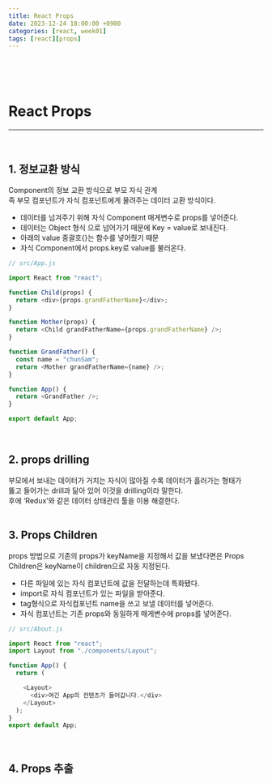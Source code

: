 ```yaml
---
title: React Props
date: 2023-12-24 18:00:00 +0900
categories: [react, week01]
tags: [react][props]
---
```

<br>
<br>
<br>

# React Props
---
<br>

## 1. 정보교환 방식
Component의 정보 교환 방식으로 부모 자식 관계  
즉 부모 컴포넌트가 자식 컴포넌트에게 물려주는 데이터 교환 방식이다.

- 데이터를 넘겨주기 위해 자식 Component 매게변수로 props를 넣어준다.
- 데이터는 Object 형식 으로 넘어가기 때문에 Key = value로 보내진다.
- 아래의 value 중괄호{}는 함수를 넣어줬기 때문
- 자식 Component에서 props.key로 value를 불러온다.

```javascript
// src/App.js

import React from "react";

function Child(props) {
  return <div>{props.grandFatherName}</div>;
}

function Mother(props) {
  return <Child grandFatherName={props.grandFatherName} />;
}

function GrandFather() {
  const name = "chunSam";
  return <Mother grandFatherName={name} />;
}

function App() {
  return <GrandFather />;
}

export default App;
```
<br>

## 2. props drilling
부모에서 보내는 데이터가 거치는 자식이 많아질 수록 데이터가 흘러가는 형태가  
뚫고 들어가는 drill과 닮아 있어 이것을 drilling이라 말한다.  
후에 ‘Redux’와 같은 데이터 상태관리 툴을 이용 해결한다.  
<br>

## 3. Props Children  
props 방법으로 기존의 props가 keyName을 지정해서 값을 보냈다면은
Props Children은 keyName이 children으로 자동 지정된다.

- 다른 파일에 있는 자식 컴포넌트에 값을 전달하는데 특화됐다.
- import로 자식 컴포넌트가 있는 파일을 받아준다.
- tag형식으로 자식컴포넌트 name을 쓰고 보낼 데이터를 넣어준다.
- 자식 컴포넌트는 기존 props와 동일하게 매게변수에 props를 넣어준다.

```javascript
// src/About.js

import React from "react";
import Layout from "./components/Layout";

function App() {
  return (

    <Layout> 
      <div>여긴 App의 컨텐츠가 들어갑니다.</div>
    </Layout>
  );
}
export default App;
```
<br>

## 4. Props 추출
 

